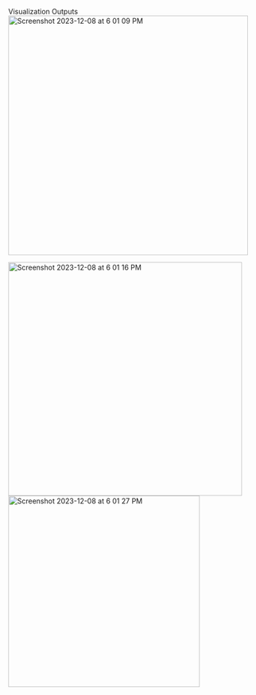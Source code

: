 Visualization Outputs
<img width="482" alt="Screenshot 2023-12-08 at 6 01 09 PM" src="https://github.com/leticiatca/RetailerAnalysis/assets/84414010/ac0e9f34-f03d-4674-9f62-493206ad0189">


<img width="470" alt="Screenshot 2023-12-08 at 6 01 16 PM" src="https://github.com/leticiatca/RetailerAnalysis/assets/84414010/440a295b-0ef5-4026-a7fd-02b10519a6d8">


<img width="385" alt="Screenshot 2023-12-08 at 6 01 27 PM" src="https://github.com/leticiatca/RetailerAnalysis/assets/84414010/4f02d642-a2a8-43f2-be3b-f94c6091c47f">
